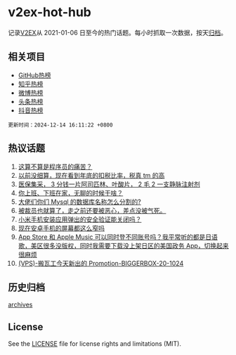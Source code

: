 # v2ex-hot-hub

 记录[V2EX](https://www.v2ex.com/)从 2021-01-06 日至今的热门话题。每小时抓取一次数据，按天[归档](archives)。
 
 ## 相关项目

- [GitHub热榜](https://github.com/snaildev/github-hot-hub)
- [知乎热榜](https://github.com/snaildev/zhihu-hot-hub)
- [微博热榜](https://github.com/snaildev/weibo-hot-hub)
- [头条热榜](https://github.com/snaildev/toutiao-hot-hub)
- [抖音热榜](https://github.com/snaildev/douyin-hot-hub)


 `更新时间：2024-12-14 16:11:22 +0800`

## 热议话题

1. [这算不算是程序员的痛苦？](https://www.v2ex.com/t/1097445)
1. [以前没细算，现在看到年底的扣税比率，税真 tm 的高](https://www.v2ex.com/t/1097477)
1. [医保集采， 3 分钱一片阿司匹林、叶酸片， 2 毛 2 一支静脉注射剂](https://www.v2ex.com/t/1097421)
1. [你上班、下班在家，无聊的时候干啥？](https://www.v2ex.com/t/1097471)
1. [大佬们你们 Mysql 的数据库名称怎么分割的?](https://www.v2ex.com/t/1097350)
1. [被裁员也就算了，走之前还要被恶心，差点没被气死。](https://www.v2ex.com/t/1097344)
1. [小米手机安装应用弹出的安全验证能关闭吗？](https://www.v2ex.com/t/1097394)
1. [现在安卓手机的屏幕都这么窄吗](https://www.v2ex.com/t/1097447)
1. [App Store 和 Apple Music 可以同时登不同账号吗？我平常听的都是日语歌，美区很多没版权，同时我需要下载没上架日区的美国政务 App，切换起来很麻烦](https://www.v2ex.com/t/1097435)
1. [(VPS)-搬瓦工今天新出的 Promotion-BIGGERBOX-20-1024](https://www.v2ex.com/t/1097454)

## 历史归档

[archives](archives)

## License

See the [LICENSE](LICENSE) file for license rights and limitations (MIT).
